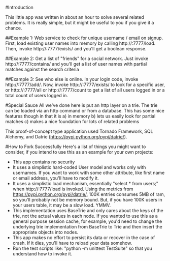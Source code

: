 #Introduction

This little app was written in about an hour to solve several related problems. It is really simple, but it might be useful to you if you give it a chance.

##Example 1: Web service to check for unique username / email on signup.
First, load existing user names into memory by calling http://<host>:7777/load. Then, invoke http://<host>:7777/exists/<key> and you'll get a boolean response.

##Example 2: Get a list of "friends" for a social network.
Just invoke http://<host>:7777/contains/ <prefix> and you'll get a list of user names with partial matches against the search criteria

##Example 3: See who else is online.
In your login code, invoke http://<host>:7777/add/<username>. Now, invoke http://<host>:7777/exists/<key> to look for a specific user, or http://<host>:7777/all or http://<host>:7777/count to get a list of all users logged in or a total count of users logged in.


#Special Sauce
All we've done here is put an http layer on a trie. The trie can be loaded via an http command or from a database. This has some nice features though in that it is
    a) in memory
    b) lets us easily look for partial matches
    c) makes a nice foundation for lots of related problems

This proof-of-concept type application used Tornado Framework, SQL Alchemy, and Datrie (https://pypi.python.org/pypi/datrie/).


#How to Fork Successfully
Here's a list of things you might want to consider, if you intend to use this as an example for your own projects:

 - This app contains no security
 - It uses a simplistic hard-coded User model and works only with usernames. If you want to work with some other attribute, like first name or email address, you'll have to modify it.
 - It uses a simplistic load mechanism, essentially "select * from users;" when http://<host>:7777/load is invoked. Using the metrics from https://pypi.python.org/pypi/datrie/, 100K entries consumes 5MB of ram, so you'll probably not be memory bound. But, if you have 100K users in your users table, it may be a slow load. YMMV.
 - This implementation uses BaseTrie and only cares about the keys of the trie, not the actual values in each node. If you wanted to use this as a general purpose session cache, for example, you'd need to change the underlying trie implementation from BaseTrie to Trie and then insert the appropriate objects into nodes.
 - This app makes no effort to persist its data or recover in the case of crash. If it dies, you'll have to reload your data somehow.
 - Run the test scripts like: "python -m unittest TestSuite" so that you understand how to invoke it.

